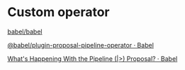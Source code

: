 # Custom operator

[babel/babel](https://github.com/babel/babel/tree/master/packages/babel-plugin-proposal-pipeline-operator)

[@babel/plugin-proposal-pipeline-operator · Babel](https://babeljs.io/docs/en/babel-plugin-proposal-pipeline-operator)

[What's Happening With the Pipeline \(\|&gt;\) Proposal? · Babel](https://babeljs.io/blog/2018/07/19/whats-happening-with-the-pipeline-proposal)

